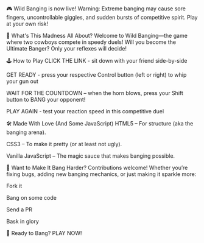 🎮 Wild Banging is now live!
Warning: Extreme banging may cause sore fingers, uncontrollable giggles, and sudden bursts of competitive spirit. Play at your own risk!

🌟 What's This Madness All About?
Welcome to Wild Banging—the game where two cowboys compete in speedy duels!
Will you become the Ultimate Banger? Only your reflexes will decide!

🕹️ How to Play
CLICK THE LINK - sit down with your friend side-by-side

GET READY - press your respective Control button (left or right) to whip your gun out

WAIT FOR THE COUNTDOWN – when the horn blows, press your Shift button to BANG your opponent!

PLAY AGAIN - test your reaction speed in this competitive duel

🛠️ Made With Love (And Some JavaScript)
HTML5 – For structure (aka the banging arena).

CSS3 – To make it pretty (or at least not ugly).

Vanilla JavaScript – The magic sauce that makes banging possible.

🤝 Want to Make It Bang Harder?
Contributions welcome! Whether you’re fixing bugs, adding new banging mechanics, or just making it sparkle more:

Fork it

Bang on some code

Send a PR

Bask in glory

🎉 Ready to Bang?
PLAY NOW!

